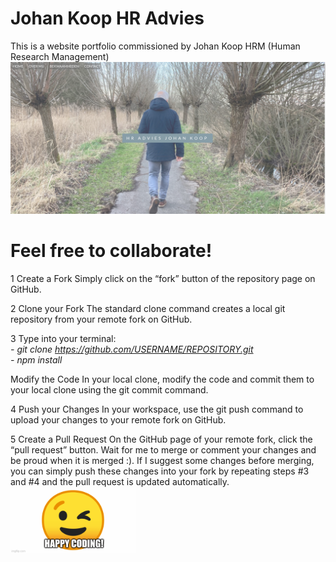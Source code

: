 # Johan Koop HR Advies

This is a website portfolio commissioned by Johan Koop HRM (Human Research Management)
<img src="/assets/images/screenshot.png">


# Feel free to collaborate! 

1 Create a Fork
Simply click on the “fork” button of the repository page on GitHub.

2 Clone your Fork
The standard clone command creates a local git repository from your remote fork on GitHub.

3 Type into your terminal:<br>
<i>- git clone https://github.com/USERNAME/REPOSITORY.git</i><br>
<i>- npm install</i><br>

Modify the Code
In your local clone, modify the code and commit them to your local clone using the git commit command.

4 Push your Changes
In your workspace, use the git push command to upload your changes to your remote fork on GitHub.

5 Create a Pull Request
On the GitHub page of your remote fork, click the “pull request” button. Wait for me to merge or comment your changes and be proud when it is merged :). If I suggest some changes before merging, you can simply push these changes into your fork by repeating steps #3 and #4 and the pull request is updated automatically.
<br>
<img src="/assets/images/happy_coding.gif" width="200">







